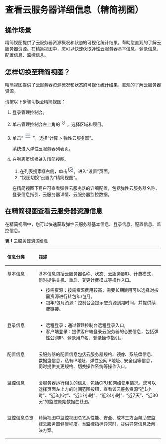 # 查看云服务器详细信息（精简视图）<a name="ecs_03_0123"></a>

## 操作场景<a name="section3759917014179"></a>

精简视图提供了云服务器资源概况和状态的可视化统计结果，帮助您直观的了解云服务器资源。在精简视图中，您可以快速获取弹性云服务器基本信息、登录信息、配置信息、监控信息。

## 怎样切换至精简视图？<a name="section192034715196"></a>

精简视图提供了云服务器资源概况和状态的可视化统计结果，直观的了解云服务器资源。

请按以下步骤切换至精简视图：

1.  登录管理控制台。
2.  单击管理控制台左上角的![](figures/icon-region.png)，选择区域和项目。
3.  单击“![](figures/service-list.jpg)”，选择“计算 \> 弹性云服务器”。

    系统进入弹性云服务器列表页。

4.  在列表页切换进入精简视图。

    1.  在列表搜索框右侧，单击![](figures/icon-reset-1.png)，进入“设置”页面。
    2.  “视图切换”设置为“精简视图”。

    在精简视图下用户可查看弹性云服务器的详细配置，包括弹性云服务器名称、登录信息指引、云服务器详情、云服务器监控数据。

## 在精简视图查看云服务器资源信息<a name="section19136715111317"></a>

在精简视图中，您可以快速获取弹性云服务器基本信息、登录信息、配置信息、监控信息。

**表 1**  云服务器资源信息

<a name="table47681325201417"></a>
<table><thead align="left"><tr id="row117691425161417"><th class="cellrowborder" valign="top" width="20.080000000000002%" id="mcps1.2.3.1.1"><p id="p3770142511418"><a name="p3770142511418"></a><a name="p3770142511418"></a>信息分类</p>
</th>
<th class="cellrowborder" valign="top" width="79.92%" id="mcps1.2.3.1.2"><p id="p18770925161415"><a name="p18770925161415"></a><a name="p18770925161415"></a>描述</p>
</th>
</tr>
</thead>
<tbody><tr id="row57705259141"><td class="cellrowborder" valign="top" width="20.080000000000002%" headers="mcps1.2.3.1.1 "><p id="p97703254144"><a name="p97703254144"></a><a name="p97703254144"></a>基本信息</p>
</td>
<td class="cellrowborder" valign="top" width="79.92%" headers="mcps1.2.3.1.2 "><p id="p277012512149"><a name="p277012512149"></a><a name="p277012512149"></a>基本信息包括云服务器名称、状态、云服务器ID、计费模式，同时提供关机、重启、变更计费模式等操作入口。</p>
<a name="ul86652020454"></a><a name="ul86652020454"></a><ul id="ul86652020454"><li>按需资源：按需资源费用较高，需要长期使用可以选择对按需资源进行转包年/包月。</li><li>包年/包月资源：控制台会提示您资源到期时间，并提供续费链接。</li></ul>
</td>
</tr>
<tr id="row117700256149"><td class="cellrowborder" valign="top" width="20.080000000000002%" headers="mcps1.2.3.1.1 "><p id="p1077020251141"><a name="p1077020251141"></a><a name="p1077020251141"></a>登录信息</p>
</td>
<td class="cellrowborder" valign="top" width="79.92%" headers="mcps1.2.3.1.2 "><a name="ul1062834415388"></a><a name="ul1062834415388"></a><ul id="ul1062834415388"><li>远程登录：通过管理控制台远程登录入口。</li><li>客户端登录：提供客户端登录云服务器的必要信息，包括弹性公网IP、登录用户名、登录操作指引。</li></ul>
</td>
</tr>
<tr id="row43709350146"><td class="cellrowborder" valign="top" width="20.080000000000002%" headers="mcps1.2.3.1.1 "><p id="p19371735191416"><a name="p19371735191416"></a><a name="p19371735191416"></a>配置信息</p>
</td>
<td class="cellrowborder" valign="top" width="79.92%" headers="mcps1.2.3.1.2 "><p id="p143711235131414"><a name="p143711235131414"></a><a name="p143711235131414"></a>云服务器的配置信息包括云服务器规格、镜像、系统盘信息、数据盘信息，私有IP地址、弹性公网IP地址、安全组等信息，同时提供变更规格、切换操作系统等操作入口。</p>
</td>
</tr>
<tr id="row737113355148"><td class="cellrowborder" valign="top" width="20.080000000000002%" headers="mcps1.2.3.1.1 "><p id="p3371143519141"><a name="p3371143519141"></a><a name="p3371143519141"></a>监控信息</p>
</td>
<td class="cellrowborder" valign="top" width="79.92%" headers="mcps1.2.3.1.2 "><p id="p19371435151416"><a name="p19371435151416"></a><a name="p19371435151416"></a>云服务器运行相关的信息，包括CPU和网络使用情况。您可以选择页面左上方的时间范围按钮，查看该云服务资源“近1小时”、“近3小时”、“近12小时”、“近24小时”、“近7天”、“近30天”的监控原始数据曲线图。</p>
</td>
</tr>
<tr id="row197781710437"><td class="cellrowborder" valign="top" width="20.080000000000002%" headers="mcps1.2.3.1.1 "><p id="p1597851714437"><a name="p1597851714437"></a><a name="p1597851714437"></a>监控信息总览</p>
</td>
<td class="cellrowborder" valign="top" width="79.92%" headers="mcps1.2.3.1.2 "><p id="p10979317104311"><a name="p10979317104311"></a><a name="p10979317104311"></a>精简视图中监控视图总览从性能、安全、成本三方面帮助您监控云服务器健康程度。当监控指标异常时，提供异常信息及解决方案。</p>
</td>
</tr>
</tbody>
</table>

